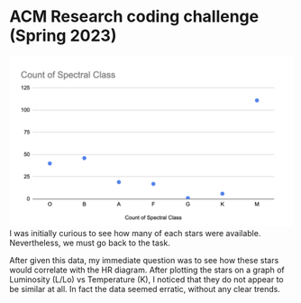 # ACM Research coding challenge (Spring 2023)

![image](https://github.com/sahisagiraju/coding-challenge-2023-spring/blob/main/Screenshot%202023-02-01%20at%2010.06.57%20PM.png?raw=true)
I was initially curious to see how many of each stars were available. Nevertheless, we must go back to the task.

After given this data, my immediate question was to see how these stars would correlate with the HR diagram. After plotting the stars on a graph of Luminosity (L/Lo) vs Temperature (K), I noticed that they do not appear to be similar at all. In fact the data seemed erratic, without any clear trends.

